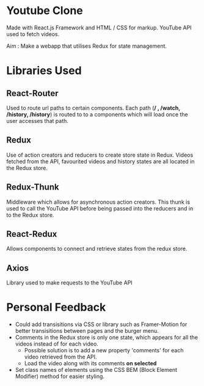 # Youtube Clone
Made with React.js Framework and HTML / CSS for markup.
YouTube API used to fetch videos.

Aim : Make a webapp that utilises Redux for state management.

# Libraries Used

## React-Router
Used to route url paths to certain components.
Each path (**/ , /watch, /history, /history**) is routed to to a components which will load once the user accesses that path.

## Redux 
Use of action creators and reducers to create store state in Redux.
Videos fetched from the API, favourited videos and history states are all located in the Redux store.

## Redux-Thunk
Middleware which allows for asynchronous action creators.
This thunk is used to call the YouTube API before being passed into the reducers and in to the Redux store.

## React-Redux
Allows components to connect and retrieve states from the redux store.

## Axios
Library used to make requests to the YouTube API

# Personal Feedback
* Could add transisitions via CSS or library such as Framer-Motion for better transisitions between pages and the burger menu.
* Comments in the Redux store is only one state, which appears for all the videos instead of for each video.
  * Possible solution is to add a new property 'comments' for each video retrieved from the API.
  * Load the video along with its comments **on selected**
* Set class names of elements using the CSS BEM (Block Element Modifier) method for easier styling.


